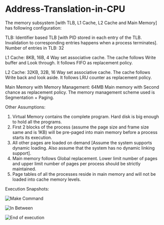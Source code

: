 # Address-Translation-in-CPU

The memory subsystem [with TLB, L1 Cache, L2 Cache and Main Memory] has following configuration:

TLB: Identifier based TLB [with PID stored in each entry of the TLB. Invalidation to corresponding entries happens when a process terminates]. Number of entries in TLB: 32

L1 Cache: 8KB, 16B, 4 Way set associative cache. The cache follows Write buffer and Look through. It follows FIFO as replacement policy.

L2 Cache: 32KB, 32B, 16 Way set associative cache. The cache follows Write back and look aside. It follows LRU counter as replacement policy.

Main Memory with Memory Management: 64MB Main memory with Second chance as replacement policy. The memory management scheme used is Segmentation + Paging.


Other Assumptions: 

1. Virtual Memory contains the complete program. Hard disk is big enough to hold all the programs.
2. First 2 blocks of the process (assume the page size and frame size same and is 1KB) will be pre-paged into main memory before a process starts its execution.
3. All other pages are loaded on demand [Assume the system supports dynamic loading. Also assume that the system has no dynamic linking support].
4. Main memory follows Global replacement. Lower limit number of pages and upper limit number of pages per process should be strictly maintained.
5. Page tables of all the processes reside in main memory and will not be loaded into cache memory levels.


Execution Snapshots:

![Make Command](https://github.com/richidubey/Address-Translation-in-CPU/tree/master/screenshots/1.png)

![In Between](https://github.com/richidubey/Address-Translation-in-CPU/tree/master/screenshots/2.png)

![End of execution](https://github.com/richidubey/Address-Translation-in-CPU/tree/master/screenshots/3.png)
